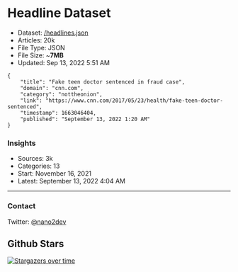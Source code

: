 # Headline Dataset

- Dataset: [/headlines.json](https://raw.githubusercontent.com/fwd/news/master/headlines.json) 
- Articles: 20k
- File Type: JSON
- File Size: ~**7MB**
- Updated: Sep 13, 2022 5:51 AM

```
{
    "title": "Fake teen doctor sentenced in fraud case",
    "domain": "cnn.com",
    "category": "nottheonion",
    "link": "https://www.cnn.com/2017/05/23/health/fake-teen-doctor-sentenced",
    "timestamp": 1663046404,
    "published": "September 13, 2022 1:20 AM"
}
```

### Insights

- Sources: 3k
- Categories: 13
- Start: November 16, 2021
- Latest: September 13, 2022 4:04 AM

---

### Contact 

Twitter: [@nano2dev](https://twitter.com/nano2dev)

## Github Stars

[![Stargazers over time](https://starchart.cc/fwd/news.svg)](https://starchart.cc/fwd/news)
